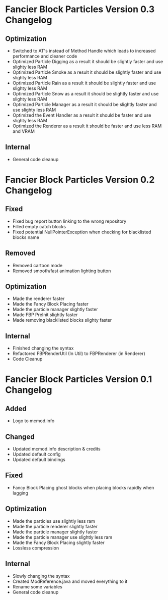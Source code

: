 # Fancier Block Particles Version 0.3 Changelog

## Optimization

- Switched to AT's instead of Method Handle which leads to increased performance and cleaner code
- Optimized Particle Digging as a result it should be slightly faster and use slighty less RAM
- Optimized Particle Smoke as a result it should be slightly faster and use slighty less RAM
- Optimized Particle Rain as a result it should be slightly faster and use slighty less RAM
- Optimized Particle Snow as a result it should be slightly faster and use slighty less RAM
- Optimized Particle Manager as a result it should be slightly faster and use slighty less RAM
- Optimized the Event Handler as a result it should be faster and use slighty less RAM
- Optimized the Renderer as a result it should be faster and use less RAM and VRAM

## Internal

- General code cleanup

# Fancier Block Particles Version 0.2 Changelog

## Fixed

- Fixed bug report button linking to the wrong repository
- Filled empty catch blocks
- Fixed potential NullPointerException when checking for blacklisted blocks name

## Removed

- Removed cartoon mode
- Removed smooth/fast animation lighting button

## Optimization

- Made the renderer faster
- Made the Fancy Block Placing faster
- Made the particle manager slightly faster
- Made FBP PreInit slightly faster
- Made removing blacklisted blocks slighty faster

## Internal

- Finished changing the syntax
- Refactored FBPRenderUtil (In Util) to FBPRenderer (in Renderer)
- Code Cleanup

# Fancier Block Particles Version 0.1 Changelog

## Added

- Logo to mcmod.info

## Changed

- Updated mcmod.info description & credits
- Updated default config
- Updated default bindings

## Fixed

- Fancy Block Placing ghost blocks when placing blocks rapidly when lagging

## Optimization

- Made the particles use slightly less ram
- Made the particle renderer slightly faster
- Made the particle manager slightly faster
- Made the particle manager use slightly less ram
- Made the Fancy Block Placing slightly faster
- Lossless compression

## Internal

- Slowly changing the syntax
- Created ModReference.java and moved everything to it
- Rename some variables
- General code cleanup
